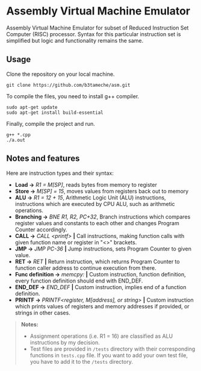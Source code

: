 # Assembly Virtual Machine Emulator

Assembly Virtual Machine Emulator for subset of Reduced Instruction Set Computer (RISC) processor.
Syntax for this particular instruction set is simplified but logic and functionality remains the same.

## Usage
Clone the repository on your local machine.
```
git clone https://github.com/b3tameche/asm.git
```
To compile the files, you need to install g++ compiler.
```
sudo apt-get update
sudo apt-get install build-essential
```
Finally, compile the project and run.
```
g++ *.cpp
./a.out
```
## Notes and features
Here are instruction types and their syntax:
- **Load ->** *R1 = M[SP]*, reads bytes from memory to register
- **Store ->** *M[SP] = 15*, moves values from registers back out to memory
- **ALU ->** *R1 = 12 + 15*, Arithmetic Logic Unit (ALU) instructions, instructions which are executed by CPU ALU, such as arithmetic operations.
- **Branching ->** *BNE R1, R2, PC+32*, Branch instructions which compares register values and constants to each other and changes Program Counter accordingly.
- **CALL ->** *CALL \<printf\>* **|** Call instructions, making function calls with given function name or register in "<>" brackets.
- **JMP ->** *JMP PC-36* **|** Jump instructions, sets Program Counter to given value.
- **RET ->** *RET* **|** Return instruction, which returns Program Counter to function caller address to continue execution from there.
- **Func definition ->** *memcpy:* **|** Custom instruction, function definition, every function definition should end with END_DEF.
- **END_DEF ->** *END_DEF* **|** Custom instruction, implies end of a function definition.
- **PRINTF ->** *PRINTF\<register, M[address], or string\>* **|** Custom instruction which prints values of registers and memory addresses if provided, or strings in other cases.

> **Notes:**
> - Assignment operations (i.e. R1 = 16) are classified as ALU instructions by my decision.
> - Test files are provided in ```/tests``` directory with their corresponding functions in ```tests.cpp``` file. If you want to add your own test file, you have to add it to the ```/tests``` directory.
